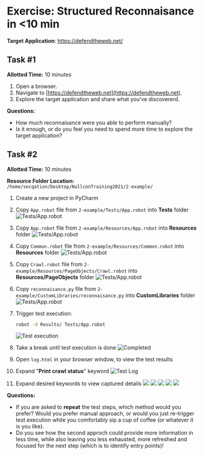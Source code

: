 # Exercise: Structured Reconnaisance in <10 min

**Target Application**:
https://defendtheweb.net/

## Task #1

**Allotted Time:** 
10 minutes

1. Open a browser.
2. Navigate to [https://defendtheweb.net](https://defendtheweb.net).
3. Explore the target application and share what you've discovererd.

**Questions:**
* How much reconnaisance were you able to perform manually?
* Is it enough, or do you feel you need to spend more time to explore the target application?

## Task #2

**Allotted Time:** 
10 minutes

**Resource Folder Location:**
`/home/secqation/Desktop/NullconTraining2021/2-example/`

1. Create a new project in PyCharm
2. Copy `App.robot` file from `2-example/Tests/App.robot` into **Tests** folder
    ![Tests/App.robot](images/Tests_App.png)
3. Copy `App.robot` file from `2-example/Resources/App.robot` into **Resources** folder
    ![Tests/App.robot](images/Resources_App.png)
4. Copy `Common.robot` file from `2-example/Resources/Common.robot` into **Resources** folder
    ![Tests/App.robot](images/Resources_Common.png)
5. Copy `Crawl.robot` file from `2-example/Resources/PageObjects/Crawl.robot` into **Resources/PageObjects** folder
    ![Tests/App.robot](images/PageObjects_Crawl.png)
6. Copy `reconnaisance.py` file from `2-example/CustomLibraries/reconnaisance.py` into **CustomLibraries** folder
    ![Tests/App.robot](images/custom_library.png)
7. Trigger test execution:

    ```bash
    robot -d Results/ Tests/App.robot
    ```
    ![Test execution](images/run.png)
8. Take a break until test execution is done
    ![Completed](images/completed_test_execution.png)
9. Open `log.html` in your browser window, to view the test results
10. Expand "**Print crawl status**" keyword
    ![Test Log](images/log.png)
11. Expand desired keywords to view captured details
    ![](images/visited_links.png)
    ![](images/not_visited.png)
    ![](images/out_of_scope.png)
    ![](images/forms.png)
    ![](images/form_attributes_and_inputs.png)

**Questions:**
* If you are asked to **repeat** the test steps, which method would you prefer? Would you prefer manual approach, or would you just re-trigger test execution while you comfortably sip a cup of coffee (or whatever it is you like).
* Do you see how the second approch could provide more information in less time, while also leaving you less exhausted, more refreshed and focused for the next step (which is to identify entry points)!